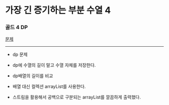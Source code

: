 # 가장 긴 증기하는 부분 수열 4
### 골드 4 DP
[문제](https://www.acmicpc.net/problem/11055)


---

- dp 문제
- dp에 수열의 길이 말고 수열 자체를 저장한다.
- dp배열의 길이를 비교
- 배열 대신 컬렉션 arrayList를 사용한다.


- 스트림을 활용해서 공백으로 구분되는 arrayList를 깔끔하게 출력했다.